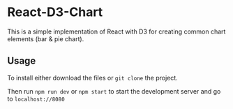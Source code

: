 # React-D3-Chart

This is a simple implementation of React with D3 for creating common chart elements (bar & pie chart).

## Usage

To install either download the files or `git clone` the project.

Then run `npm run dev` or `npm start` to start the development server and go to `localhost://8080`
